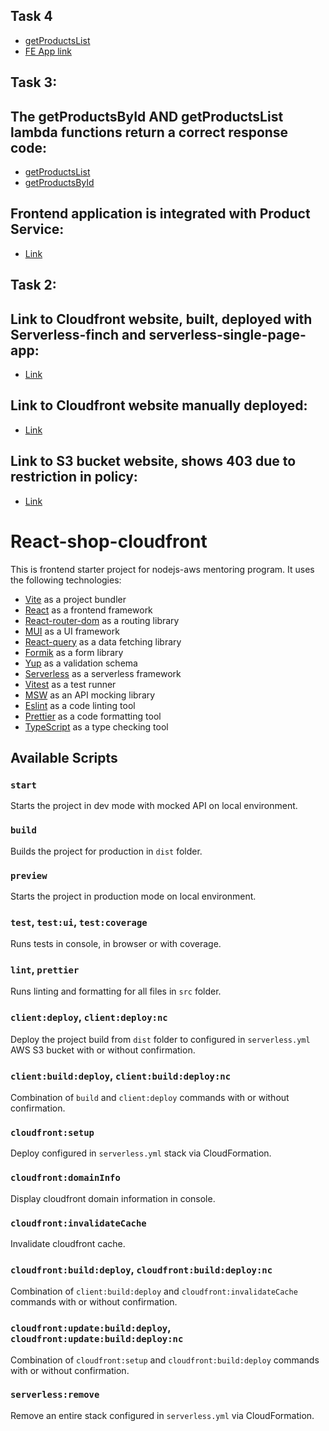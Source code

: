 ## Task 4
- [getProductsList](https://b8uakxnfuh.execute-api.eu-west-1.amazonaws.com/dev/products)
- [FE App link](https://dv1sfdcz84foq.cloudfront.net/)

## Task 3:

## The getProductsById AND getProductsList lambda functions return a correct response code:

- [getProductsList](https://b8uakxnfuh.execute-api.eu-west-1.amazonaws.com/dev/products)
- [getProductsById](https://b8uakxnfuh.execute-api.eu-west-1.amazonaws.com/dev/products/3)

## Frontend application is integrated with Product Service:

- [Link](https://dv1sfdcz84foq.cloudfront.net/)

## Task 2:

## Link to Cloudfront website, built, deployed with Serverless-finch and serverless-single-page-app:
- [Link](https://dv1sfdcz84foq.cloudfront.net/)
## Link to Cloudfront website manually deployed:
- [Link](https://d1wdwe3d5veyha.cloudfront.net/)

## Link to S3 bucket website, shows 403 due to restriction in policy:
- [Link](http://bucket-aws-js4.s3-website.eu-central-1.amazonaws.com/)



# React-shop-cloudfront

This is frontend starter project for nodejs-aws mentoring program. It uses the following technologies:

- [Vite](https://vitejs.dev/) as a project bundler
- [React](https://beta.reactjs.org/) as a frontend framework
- [React-router-dom](https://reactrouterdotcom.fly.dev/) as a routing library
- [MUI](https://mui.com/) as a UI framework
- [React-query](https://react-query-v3.tanstack.com/) as a data fetching library
- [Formik](https://formik.org/) as a form library
- [Yup](https://github.com/jquense/yup) as a validation schema
- [Serverless](https://serverless.com/) as a serverless framework
- [Vitest](https://vitest.dev/) as a test runner
- [MSW](https://mswjs.io/) as an API mocking library
- [Eslint](https://eslint.org/) as a code linting tool
- [Prettier](https://prettier.io/) as a code formatting tool
- [TypeScript](https://www.typescriptlang.org/) as a type checking tool

## Available Scripts

### `start`

Starts the project in dev mode with mocked API on local environment.

### `build`

Builds the project for production in `dist` folder.

### `preview`

Starts the project in production mode on local environment.

### `test`, `test:ui`, `test:coverage`

Runs tests in console, in browser or with coverage.

### `lint`, `prettier`

Runs linting and formatting for all files in `src` folder.

### `client:deploy`, `client:deploy:nc`

Deploy the project build from `dist` folder to configured in `serverless.yml` AWS S3 bucket with or without confirmation.

### `client:build:deploy`, `client:build:deploy:nc`

Combination of `build` and `client:deploy` commands with or without confirmation.

### `cloudfront:setup`

Deploy configured in `serverless.yml` stack via CloudFormation.

### `cloudfront:domainInfo`

Display cloudfront domain information in console.

### `cloudfront:invalidateCache`

Invalidate cloudfront cache.

### `cloudfront:build:deploy`, `cloudfront:build:deploy:nc`

Combination of `client:build:deploy` and `cloudfront:invalidateCache` commands with or without confirmation.

### `cloudfront:update:build:deploy`, `cloudfront:update:build:deploy:nc`

Combination of `cloudfront:setup` and `cloudfront:build:deploy` commands with or without confirmation.

### `serverless:remove`

Remove an entire stack configured in `serverless.yml` via CloudFormation.
